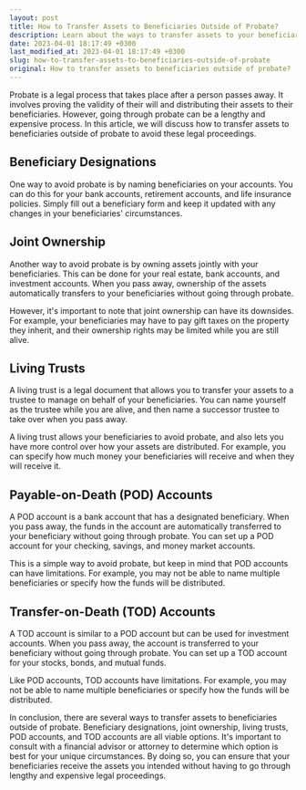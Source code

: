 ```yaml
---
layout: post
title: How to Transfer Assets to Beneficiaries Outside of Probate?
description: Learn about the ways to transfer assets to your beneficiaries outside of probate to avoid lengthy and expensive legal proceedings.
date: 2023-04-01 18:17:49 +0300
last_modified_at: 2023-04-01 18:17:49 +0300
slug: how-to-transfer-assets-to-beneficiaries-outside-of-probate
original: How to transfer assets to beneficiaries outside of probate?
---
```

Probate is a legal process that takes place after a person passes away. It involves proving the validity of their will and distributing their assets to their beneficiaries. However, going through probate can be a lengthy and expensive process. In this article, we will discuss how to transfer assets to beneficiaries outside of probate to avoid these legal proceedings.

## Beneficiary Designations

One way to avoid probate is by naming beneficiaries on your accounts. You can do this for your bank accounts, retirement accounts, and life insurance policies. Simply fill out a beneficiary form and keep it updated with any changes in your beneficiaries' circumstances.

## Joint Ownership

Another way to avoid probate is by owning assets jointly with your beneficiaries. This can be done for your real estate, bank accounts, and investment accounts. When you pass away, ownership of the assets automatically transfers to your beneficiaries without going through probate.

However, it's important to note that joint ownership can have its downsides. For example, your beneficiaries may have to pay gift taxes on the property they inherit, and their ownership rights may be limited while you are still alive.

## Living Trusts

A living trust is a legal document that allows you to transfer your assets to a trustee to manage on behalf of your beneficiaries. You can name yourself as the trustee while you are alive, and then name a successor trustee to take over when you pass away.

A living trust allows your beneficiaries to avoid probate, and also lets you have more control over how your assets are distributed. For example, you can specify how much money your beneficiaries will receive and when they will receive it.

## Payable-on-Death (POD) Accounts

A POD account is a bank account that has a designated beneficiary. When you pass away, the funds in the account are automatically transferred to your beneficiary without going through probate. You can set up a POD account for your checking, savings, and money market accounts.

This is a simple way to avoid probate, but keep in mind that POD accounts can have limitations. For example, you may not be able to name multiple beneficiaries or specify how the funds will be distributed.

## Transfer-on-Death (TOD) Accounts

A TOD account is similar to a POD account but can be used for investment accounts. When you pass away, the account is transferred to your beneficiary without going through probate. You can set up a TOD account for your stocks, bonds, and mutual funds.

Like POD accounts, TOD accounts have limitations. For example, you may not be able to name multiple beneficiaries or specify how the funds will be distributed.

In conclusion, there are several ways to transfer assets to beneficiaries outside of probate. Beneficiary designations, joint ownership, living trusts, POD accounts, and TOD accounts are all viable options. It's important to consult with a financial advisor or attorney to determine which option is best for your unique circumstances. By doing so, you can ensure that your beneficiaries receive the assets you intended without having to go through lengthy and expensive legal proceedings.
